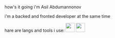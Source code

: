 how's it going i'm Asil Abdumannonov

i'm a backed and fronted developer at the same time

hare are langs and tools i use:
<code><img src="https://upload.wikimedia.org/wikipedia/commons/thumb/c/c3/Python-logo-notext.svg/1869px-Python-logo-notext.svg.png" width = "30px" ></code>
<code><img src="https://e7.pngegg.com/pngimages/840/443/png-clipart-html-5-logo-web-development-html-css3-canvas-element-web-design-w3c-html5-logo-miscellaneous-text-thumbnail.png" width = "30px" ></code>
